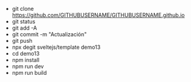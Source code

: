 - git clone https://github.com/GITHUBUSERNAME/GITHUBUSERNAME.github.io
- git status
- git add -A
- git commit -m "Actualización"
- git push
- npx degit sveltejs/template demo13
- cd demo13
- npm install
- npm run dev
- npm run build